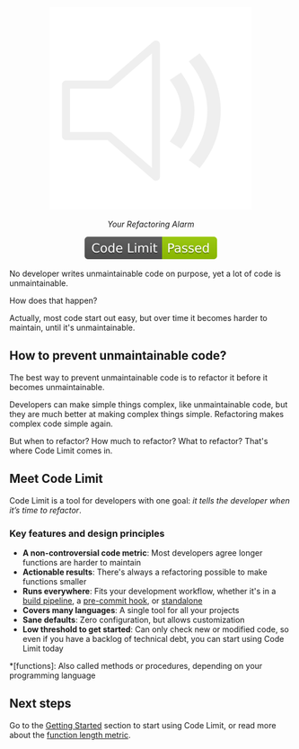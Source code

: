 <style>
.md-content .md-typeset h1 { display: none; }
</style>

<div align="center">
    <img src="assets/logo.png"/>
</div>

<p align="center">
    <em>Your Refactoring Alarm</em>
</p>

<div align="center">
    <a href="https://github.com/getcodelimit/codelimit/blob/_codelimit_reports/main/codelimit.md" target="_blank">
        <img src="https://github.com/getcodelimit/codelimit/blob/_codelimit_reports/main/badge.svg?raw=true" alt="Badge" class="off-glb">
    </a>
</div>

No developer writes unmaintainable code on purpose, yet a lot of code is unmaintainable.

How does that happen?

Actually, most code start out easy, but over time it becomes harder to
maintain, until it's unmaintainable.

## How to prevent unmaintainable code?

The best way to prevent unmaintainable code is to refactor it before it becomes
unmaintainable.

Developers can make simple things complex, like unmaintainable code, but they
are much better at making complex things simple. Refactoring makes complex code
simple again.

But when to refactor? How much to refactor? What to refactor? That's where Code Limit comes in.

## Meet Code Limit

Code Limit is a tool for developers with one goal: _it tells the developer when
it’s time to refactor_.

### Key features and design principles

* **A non-controversial code metric**: Most developers agree longer functions
  are harder to maintain
* **Actionable results**: There's always a refactoring possible to make
  functions smaller
* **Runs everywhere**: Fits your development workflow, whether it's in a [build
  pipeline](getting-started/development-workflow.md), a [pre-commit
hook](getting-started/development-workflow.md#pre-commit-hook), or
[standalone](getting-started/standalone-usage.md)
* **Covers many languages**: A single tool for all your projects
* **Sane defaults**: Zero configuration, but allows customization
* **Low threshold to get started**: Can only check new or modified code, so
  even if you have a backlog of technical debt, you can start using Code Limit
today

*[functions]: Also called methods or procedures, depending on your programming language

## Next steps

Go to the [Getting Started](getting-started/development-workflow.md) section to
start using Code Limit, or read more about the [function length
metric](why-function-length.md).

